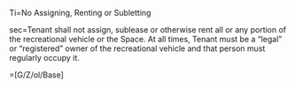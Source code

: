 Ti=No Assigning, Renting or Subletting

sec=Tenant shall not assign, sublease or otherwise rent all or any portion of the recreational vehicle or the Space. At all times, Tenant must be a “legal” or “registered” owner of the recreational vehicle and that person must regularly occupy it.

=[G/Z/ol/Base]
